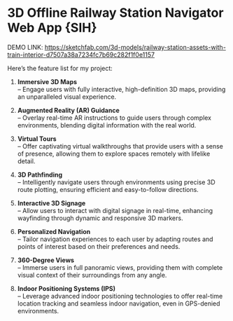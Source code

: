 <h1> 3D Offline Railway Station Navigator Web App {SIH} </h1>


DEMO LINK: 
https://sketchfab.com/3d-models/railway-station-assets-with-train-interior-d7507a38a7234fc7b69c282f1f0e1157

Here’s the feature list for my project:

1. **Immersive 3D Maps**  
   – Engage users with fully interactive, high-definition 3D maps, providing an unparalleled visual experience.

2. **Augmented Reality (AR) Guidance**  
   – Overlay real-time AR instructions to guide users through complex environments, blending digital information with the real world.

3. **Virtual Tours**  
   – Offer captivating virtual walkthroughs that provide users with a sense of presence, allowing them to explore spaces remotely with lifelike detail.

4. **3D Pathfinding**  
   – Intelligently navigate users through environments using precise 3D route plotting, ensuring efficient and easy-to-follow directions.

5. **Interactive 3D Signage**  
   – Allow users to interact with digital signage in real-time, enhancing wayfinding through dynamic and responsive 3D markers.

6. **Personalized Navigation**  
   – Tailor navigation experiences to each user by adapting routes and points of interest based on their preferences and needs.

7. **360-Degree Views**  
   – Immerse users in full panoramic views, providing them with complete visual context of their surroundings from any angle.

8. **Indoor Positioning Systems (IPS)**  
   – Leverage advanced indoor positioning technologies to offer real-time location tracking and seamless indoor navigation, even in GPS-denied environments.

